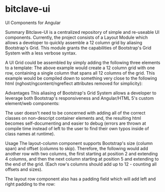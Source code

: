 # bitclave-ui
UI Components for Angular

Summary
Bitclave-UI is a centralized repository of simple and re-useable UI components. Currently, the project consists of a Layout Module
which allows a developer to quickly assemble a 12 column grid by aliasing Bootstrap's Grid. This module grants the capabilities of
Bootstrap's Grid System with a less verbose syntax. 

A UI Grid could be assembled by simply adding the following three elements to a template:
<layout-component>
  <layout-row>
    <layout-column size="12">
    </layout-column>
  </layout-row>
</layout-component>
The above example would create a 12 column grid with one row, containing a single column that spans all 12 columns of the grid.
This example would be compiled down to something very close to the following html 
(nghost/ngcontent/ngreflect attributes removed for simplicity):

<layout-container class="container layout-container">
	<layout-row class="row layout-row">
		<layout-column size="12" class="layout-column col-xs-12 col-md-12">
		</layout-column>
	</layout-row>
</layout-container>

Advantages
This aliasing of Bootstrap's Grid System allows a developer to leverage both Bootstrap's responsiveness and Angular/HTML 5's
custom element/web components:

The user doesn't need to be concerned with adding all of the correct classes on non-descript container elements and,
the resulting html becomes self-documenting and easier to debug (errors are thrown at compile time instead of left to the user to 
find their own typos inside of class names at runtime).

Usage
The layout-column component supports Bootstrap's size (column span) and offset (columns to skip). Therefore, the following would add another
row with two columns, the first starting at position 2 and extending 4 columns, and then the next column starting at position 5 and
extending to the end of the grid. (Each row's columns should add up to 12 - counting all offsets and sizes).

<layout-component>
  <layout-row>
    <layout-column size="12">
    </layout-column>
  </layout-row>
  <layout-row>
    <layout-column offset="2" size="4">
    </layout-column>
    <layout-column size="6">
    </layout-column>
  </layout-row>
</layout-component>

The layout row component also has a padding field which will add left and right padding to the row:
<layout-component>
  <layout-row padding="20%">
    <layout-column size="12">
    </layout-column>
  </layout-row>
</layout-component>
